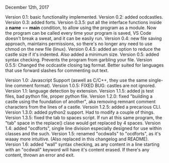 December 12th, 2017

Version 0.1: basic functionality implemented.
Version 0.2: added ocdcastles.
Version 0.3: added forts.
Version 0.3.5: put all the interface functions inside a __name__ == __main__ condition, to allow using the program as a module.
    Now the program can be called every time your program is saved, VS Code doesn't break a sweat, and it can be easily run.
Version 0.4: new file saving approach, maintains permissions, so there's no longer any need to use chmod on the new file (linux).
Version 0.4.5: added an option to reduce the castle size if it's indented. Also added a minimum size.
Version 0.5: added syntax checking. Prevents the program from garbling your file.
Version 0.5.5: Changed the ocdcastle closing tag format. Better suited for languages that use forward slashes for commenting out text.

Version 1.0: Javascript Support (aswell as C/C++, they use the same single-line comment format).
Version 1.0.5: FIXED BUG: castles are not ignored.
Version 1.1: language detection by extension.
Version 1.1.5: added js test files, bad python file, proper python file.
Version 1.2.0: fixed "building a castle using the foundation of another", aka removing remnant comment characters from the lines of a castle.
Versoin 1.2.5: added a precarious CLI.
Version 1.3.0: added python2 support. Had to modify a couple of things.
Version 1.3.5: fixed the tab to spaces script. If run at this same program, the "tab" space in the replace() clase would get replaced by 4 spaces.
Version 1.4: added "ocdforts", single line division especially designed for use within classes and the such.
Version 1.5: renamed "ocdwalls" to "ocdforts", as it's waaay more intuitive. (Also replaced in this changelog and README).
Version 1.6: added "wall" syntax checking, as any content in a line starting with an "ocdwall" keyword will have it's content erased. If there's any content, thrown an error and exit.